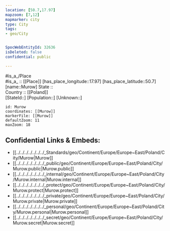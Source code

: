 ```yaml
---
location: [50.7,17.97] 
mapzoom: [7,12] 
mapmarker: city 
type: City
tags:
- geo/City


SpocWebEntityId: 32636
isDeleted: false
confidential: public

---
```

#is_a_/Place  
#is_a_ :: [[Place]] 
[has_place_longitude::17.97] 
[has_place_latitude::50.7] 
[name::Murow] 
State ::  
Country :: [[Poland]]  
[StateId::] 
[Population::] 
[Unknown::] 


```leaflet
id: Murow
coordinates: [[Murow]] 
markerFile: [[Murow]] 
defaultZoom: 11 
maxZoom: 18
```


## Confidential Links & Embeds: 
- [[../../../../../../../_Standards/geo/Continent/Europe/Europe~East/Poland/City/Murow|Murow]] 
- [[../../../../../../../_public/geo/Continent/Europe/Europe~East/Poland/City/Murow.public|Murow.public]] 
- [[../../../../../../../_internal/geo/Continent/Europe/Europe~East/Poland/City/Murow.internal|Murow.internal]] 
- [[../../../../../../../_protect/geo/Continent/Europe/Europe~East/Poland/City/Murow.protect|Murow.protect]] 
- [[../../../../../../../_private/geo/Continent/Europe/Europe~East/Poland/City/Murow.private|Murow.private]] 
- [[../../../../../../../_personal/geo/Continent/Europe/Europe~East/Poland/City/Murow.personal|Murow.personal]] 
- [[../../../../../../../_secret/geo/Continent/Europe/Europe~East/Poland/City/Murow.secret|Murow.secret]] 
